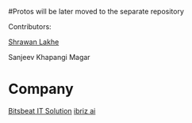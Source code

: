 #Protos will be later moved to the separate repository

Contributors:

[Shrawan Lakhe](https://www.linkedin.com/in/shrawanlakhe/)

Sanjeev Khapangi Magar

# Company 

[Bitsbeat IT Solution](https://www.bitsbeat.com/)
[ibriz ai](https://ibriz.ai/)